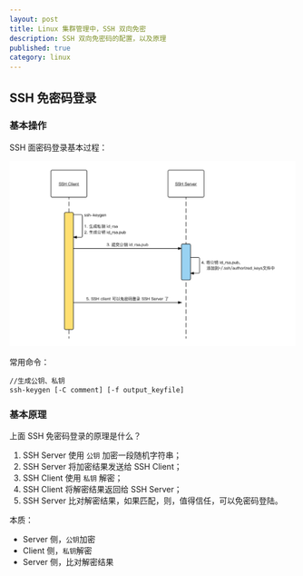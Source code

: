 ```yaml
---
layout: post
title: Linux 集群管理中，SSH 双向免密
description: SSH 双向免密码的配置，以及原理
published: true
category: linux
---
```


## SSH 免密码登录

### 基本操作

SSH 面密码登录基本过程：

![](/images/redis/redis-installation-ssh.png)

常用命令：

```
//生成公钥、私钥
ssh-keygen [-C comment] [-f output_keyfile]
```
  
  
### 基本原理

上面 SSH 免密码登录的原理是什么？

1. SSH Server 使用 `公钥` 加密一段随机字符串；
2. SSH Server 将加密结果发送给 SSH Client；
3. SSH Client 使用 `私钥` 解密；
4. SSH Client 将解密结果返回给 SSH Server；
5. SSH Server 比对解密结果，如果匹配，则，值得信任，可以免密码登陆。

本质：

* Server 侧，`公钥`加密
* Client 侧，`私钥`解密
* Server 侧，比对解密结果


[NingG]:    http://ningg.github.com  "NingG"



[河狸家：Redis 源码的深度剖析]:			http://mp.weixin.qq.com/s?__biz=MjM5ODc5ODgyMw==&mid=211169817&idx=1&sn=d5d0f6b10961bae54e58c7593105e8dd&3rd=MzA3MDU4NTYzMw==&scene=6#rd
[如何阅读 Redis 源码？]:		http://blog.huangz.me/diary/2014/how-to-read-redis-source-code.html





